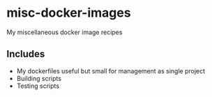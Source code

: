 # misc-docker-images

My miscellaneous docker image recipes

## Includes

* My dockerfiles useful but small for management as single project
* Building scripts
* Testing scripts


